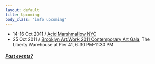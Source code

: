 ```yaml
---
layout: default
title: Upcoming 
body_class: "info upcoming"
---
```

<ul class="classed root">
  <li class="video">14-16 Oct 2011 / <a href="http://neonmarshmallow.com/2011newyorkcity/all">Acid Marshmallow NYC</a></li>
  <li class="film">25 Oct 2011 / <a href="http://www.bricartsmedia.org/events/brooklyn-art-work-2011-contemporary-art-gala">Brooklyn Art:Work 2011 Contemporary Art Gala</a>, The Liberty Warehouse at Pier 41, 6:30 PM-11:30 PM</li>
</ul>
<h5><a href="chronology.html">Past events?</a></h5>

